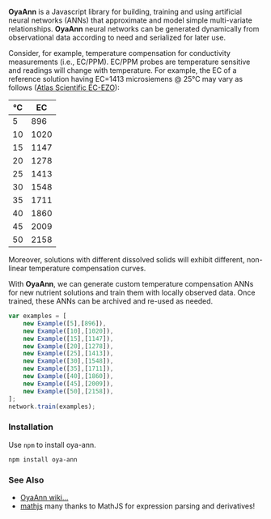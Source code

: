 **OyaAnn** is a Javascript library for building, training and using 
artificial neural networks (ANNs) that approximate
and model simple multi-variate relationships. 
**OyaAnn** neural networks can be generated dynamically 
from observational data
according to need and serialized for later use.

Consider, for example, temperature compensation for conductivity
measurements (i.e., EC/PPM). EC/PPM probes are temperature sensitive
and readings will change with temperature. For example, the EC
of a reference solution having EC=1413 microsiemens @ 25&deg;C
may vary as follows 
([Atlas Scientific EC-EZO](https://www.atlas-scientific.com/_files/_datasheets/_circuit/EC_EZO_Datasheet.pdf)):

| &deg;C    | EC   |
| ---- | ---- |
| 5    | 896  |
| 10   | 1020 |
| 15   | 1147 |
| 20   | 1278 |
| 25   | 1413 |
| 30   | 1548 |
| 35   | 1711 |
| 40   | 1860 |
| 45   | 2009 |
| 50   | 2158 |

Moreover, solutions with different dissolved solids will exhibit 
different, non-linear temperature compensation curves.

With **OyaAnn**, we can generate custom temperature compensation ANNs 
for new nutrient solutions and train them with locally observed data. 
Once trained, these ANNs can be archived and re-used as needed.

```js
var examples = [
    new Example([5],[896]),
    new Example([10],[1020]),
    new Example([15],[1147]),
    new Example([20],[1278]),
    new Example([25],[1413]),
    new Example([30],[1548]),
    new Example([35],[1711]),
    new Example([40],[1860]),
    new Example([45],[2009]),
    new Example([50],[2158]),
];
network.train(examples);
```

### Installation
Use `npm` to install oya-ann.

`npm install oya-ann`

### See Also

* [OyaAnn wiki...](https://github.com/firepick/oya-ann/wiki)
* [mathjs](http://mathjs.org) many thanks to MathJS for expression parsing and derivatives!

